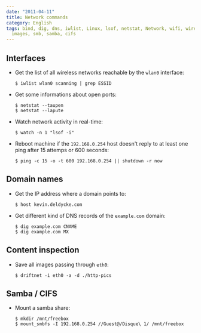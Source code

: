 ```yaml
---
date: "2011-04-11"
title: Network commands
category: English
tags: bind, dig, dns, iwlist, Linux, lsof, netstat, Network, wifi, wireless, driftnet,
  images, smb, samba, cifs
---
```


## Interfaces

- Get the list of all wireless networks reachable by the `wlan0` interface:

  ```shell-session
  $ iwlist wlan0 scanning | grep ESSID
  ```

- Get some informations about open ports:

  ```shell-session
  $ netstat --taupen
  $ netstat --lapute
  ```

- Watch network activity in real-time:

  ```shell-session
  $ watch -n 1 "lsof -i"
  ```

- Reboot machine if the `192.168.0.254` host doesn't reply to at least one ping after 15 attemps or 600 seconds:

  ```shell-session
  $ ping -c 15 -o -t 600 192.168.0.254 || shutdown -r now
  ```

## Domain names

- Get the IP address where a domain points to:

  ```shell-session
  $ host kevin.deldycke.com
  ```

- Get different kind of DNS records of the `example.com` domain:

  ```shell-session
  $ dig example.com CNAME
  $ dig example.com MX
  ```

## Content inspection

- Save all images passing through `eth0`:

  ```shell-session
  $ driftnet -i eth0 -a -d ./http-pics
  ```

## Samba / CIFS

- Mount a samba share:

  ```shell-session
  $ mkdir /mnt/freebox
  $ mount_smbfs -I 192.168.0.254 //Guest@/Disque\ 1/ /mnt/freebox
  ```
